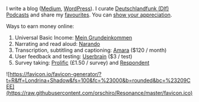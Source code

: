 I write a blog ([Medium](https://medium.com/@orschiro), [WordPress](https://orschiro.wordpress.com/)). I curate [Deutschlandfunk (Dlf) Podcasts](https://player.fm/orschiro/deutschlandfunk) and share my [favourites](https://player.fm/orschiro/favourites/all). You can [show your appreciation](https://www.paypal.me/orschiro).

Ways to earn money online:

1. Universal Basic Income: [Mein Grundeinkommen](https://www.mein-grundeinkommen.de/)
2. Narrating and read aloud: [Narando](https://www.narando.com/samples)
3. Transcription, subtitling and captioning: [Amara](https://amara.org/en-gb/recruitment/) ($120 / month)
4. User feedback and testing: [Userbrain](https://tester.userbrain.net) ($3 / test)
5. Survey taking: [Prolific](https://www.prolific.ac/p?ref=5HSY6UCZ) (£1.50 / survey) and [Respondent](https://app.respondent.io/r/robertorzanna-dc40dda76f3b)

![https://favicon.io/favicon-generator/?t=R&ff=Londrina+Shadow&fs=100&fc=%23000&b=rounded&bc=%23209CEE](https://raw.githubusercontent.com/orschiro/Resonance/master/favicon.ico)
